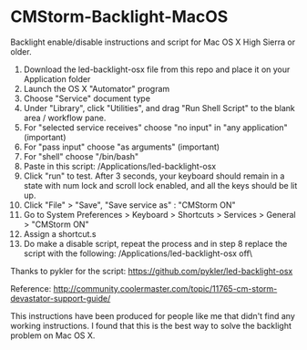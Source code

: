 # CMStorm-Backlight-MacOS
Backlight enable/disable instructions and script for Mac OS X High Sierra or older.

  1. Download the led-backlight-osx file from this repo and place it on your Application folder
  2. Launch the OS X "Automator" program
  3. Choose "Service" document type
  4. Under "Library", click "Utilities", and drag "Run Shell Script" to the blank area / workflow pane.
  5. For "selected service receives" choose "no input" in "any application" (important)
  6. For "pass input" choose "as arguments" (important)
  7. For "shell" choose "/bin/bash"
  8. Paste in this script:
    /Applications/led-backlight-osx
  9. Click "run" to test. After 3 seconds, your keyboard should remain in a state with num lock and scroll lock enabled, and all the keys should be lit up.
  10. Click "File" > "Save", "Save service as" : "CMStorm ON"
  11. Go to System Preferences > Keyboard > Shortcuts > Services > General > "CMStorm ON"
  12. Assign a shortcut.s
  13. Do make a disable script, repeat the process and in step 8 replace the script with the following:
    /Applications/led-backlight-osx off\

Thanks to pykler for the script: https://github.com/pykler/led-backlight-osx

Reference: http://community.coolermaster.com/topic/11765-cm-storm-devastator-support-guide/

This instructions have been produced for people like me that didn't find any working instructions. I found that this is the best way to solve the backlight problem on Mac OS X.
